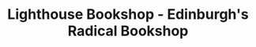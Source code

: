 ---
title: "Lighthouse Bookshop - Edinburgh's Radical Bookshop"
url: /edinburgh/lighthouse-bookshop-edinburghs-radical-bookshop/
shop: books
---